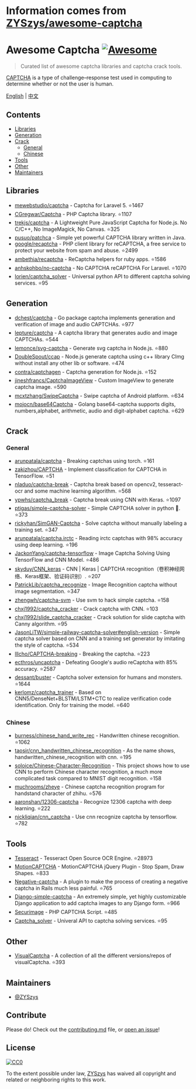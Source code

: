 # Information comes from [ZYSzys/awesome-captcha](https://github.com/ZYSzys/awesome-captcha)
# Awesome Captcha [![Awesome](https://awesome.re/badge.svg)](https://awesome.re)

> Curated list of awesome captcha libraries and captcha crack tools.

[CAPTCHA](https://en.wikipedia.org/wiki/CAPTCHA) is a type of challenge–response test used in computing to determine whether or not the user is human.


[English](README.md) | [中文](README-zh.md)

## Contents

- [Libraries](#libraries)
- [Generation](#generation)
- [Crack](#crack)
  - [General](#general)
  - [Chinese](#chinese)
- [Tools](#tools)
- [Other](#other)
- [Maintainers](#maintainers)


## Libraries

- [mewebstudio/captcha](https://github.com/mewebstudio/captcha) - Captcha for Laravel 5. :star:1467
- [CGregwar/Captcha](https://github.com/Gregwar/Captcha) - PHP Captcha library. :star:1107
- [trekjs/captcha](https://github.com/trekjs/captcha) - A Lightweight Pure JavaScript Captcha for Node.js. No C/C++, No ImageMagick, No Canvas. :star:325
- [pusuo/patchca](https://github.com/pusuo/patchca) - Simple yet powerful CAPTCHA library written in Java.
- [google/recaptcha](https://github.com/google/recaptcha) - PHP client library for reCAPTCHA, a free service to protect your website from spam and abuse. :star:2499
- [ambethia/recaptcha](https://github.com/ambethia/recaptcha) - ReCaptcha helpers for ruby apps. :star:1586
- [anhskohbo/no-captcha](https://github.com/anhskohbo/no-captcha) - No CAPTCHA reCAPTCHA For Laravel. :star:1070
- [lorien/captcha_solver](https://github.com/lorien/captcha_solver) - Universal python API to different captcha solving services. :star:95


## Generation
- [dchest/captcha](https://github.com/dchest/captcha) - Go package captcha implements generation and verification of image and audio CAPTCHAs. :star:977
- [lepture/captcha](https://github.com/lepture/captcha) - A captcha library that generates audio and image CAPTCHAs. :star:544
- [lemonce/svg-captcha](https://github.com/lemonce/svg-captcha) - Generate svg captcha in Node.js. :star:880
- [DoubleSpout/ccap](https://github.com/DoubleSpout/ccap) - Node.js generate captcha using c++ library CImg without install any other lib or software. :star:474
- [contra/captchagen](https://github.com/contra/captchagen) - Captcha generation for Node.js. :star:152
- [jineshfrancs/CaptchaImageView](https://github.com/jineshfrancs/CaptchaImageView) - Custom ImageView to generate captcha image. :star:590
- [mcxtzhang/SwipeCaptcha](https://github.com/mcxtzhang/SwipeCaptcha) - Swipe captcha of Android platform. :star:634
- [mojocn/base64Captcha](https://github.com/mojocn/base64Captcha) - Golang base64-captcha supports digits, numbers,alphabet, arithmetic, audio and digit-alphabet captcha. :star:629


## Crack

### General
- [arunpatala/captcha](https://github.com/arunpatala/captcha) - Breaking captchas using torch. :star:161
- [zakizhou/CAPTCHA](https://github.com/zakizhou/CAPTCHA) - Implement classification for CAPTCHA in TensorFlow. :star:51
- [nladuo/captcha-break](https://github.com/nladuo/captcha-break) - Captcha break based on opencv2, tesseract-ocr and some machine learning algorithm. :star:568
- [ypwhs/captcha_break](https://github.com/ypwhs/captcha_break) - Captcha break using CNN with Keras. :star:1097
- [ptigas/simple-captcha-solver](https://github.com/ptigas/simple-captcha-solver) - Simple CAPTCHA solver in python 🐍. :star:373
- [rickyhan/SimGAN-Captcha](https://github.com/rickyhan/SimGAN-Captcha) - Solve captcha without manually labeling a training set. :star:347
- [arunpatala/captcha.irctc](https://github.com/arunpatala/captcha.irctc) - Reading irctc captchas with 98% accuracy using deep learning. :star:196
- [JackonYang/captcha-tensorflow](https://github.com/JackonYang/captcha-tensorflow) - Image Captcha Solving Using TensorFlow and CNN Model. :star:486
- [skyduy/CNN_keras](https://github.com/skyduy/CNN_keras) - CNN | Keras | CAPTCHA recognition（卷积神经网络、Keras框架、验证码识别）. :star:207
- [PatrickLib/captcha_recognize](https://github.com/PatrickLib/captcha_recognize) - Image Recognition captcha without image segmentation. :star:347
- [zhengwh/captcha-svm](https://github.com/zhengwh/captcha-svm) - Use svm to hack simple captcha. :star:158
- [chxj1992/captcha_cracker](https://github.com/chxj1992/captcha_cracker) - Crack captcha with CNN. :star:103
- [chxj1992/slide_captcha_cracker](https://github.com/chxj1992/slide_captcha_cracker) - Crack solution for slide captcha with Canny algorithm. :star:95
- [JasonLiTW/simple-railway-captcha-solver#english-version](https://github.com/JasonLiTW/simple-railway-captcha-solver#english-version) - Simple captcha solver based on CNN and a training set generator by imitating the style of captcha. :star:534
- [lllcho/CAPTCHA-breaking](https://github.com/lllcho/CAPTCHA-breaking) - Breaking the captcha. :star:223
- [ecthros/uncaptcha](https://github.com/ecthros/uncaptcha) - Defeating Google's audio reCaptcha with 85% accuracy. :star:2587
- [dessant/buster](https://github.com/dessant/buster) - Captcha solver extension for humans and monsters. :star:1644
- [kerlomz/captcha_trainer](https://github.com/kerlomz/captcha_trainer) - Based on CNN5/DenseNet+BLSTM/LSTM+CTC to realize verification code identification. Only for training the model. :star:640

### Chinese
- [burness/chinese_hand_write_rec](https://github.com/burness/tensorflow-101/tree/master/chinese_hand_write_rec/src) - Handwritten chinese recognition. :star:1062
- [taosir/cnn_handwritten_chinese_recognition](https://github.com/taosir/cnn_handwritten_chinese_recognition) - As the name shows, handwritten_chinese_recognition with cnn. :star:195
- [soloice/Chinese-Character-Recognition](https://github.com/soloice/Chinese-Character-Recognition) - This project shows how to use CNN to perform Chinese character recognition, a much more complicated task compared to MNIST digit recognition. :star:158
- [muchrooms/zheye](https://github.com/muchrooms/zheye) - Chinese captcha recognition program for handstand character of zhihu. :star:576
- [aaronshan/12306-captcha](https://github.com/aaronshan/12306-captcha) - Recognize 12306 captcha with deep learning. :star:222
- [nickliqian/cnn_captcha](https://github.com/nickliqian/cnn_captcha) - Use cnn recognize captcha by tensorflow. :star:782


## Tools

- [Tesseract](https://github.com/tesseract-ocr/tesseract) - Tesseract Open Source OCR Engine. :star:28973
- [MotionCAPTCHA](https://github.com/wjcrowcroft/MotionCAPTCHA) - MotionCAPTCHA jQuery Plugin - Stop Spam, Draw Shapes. :star:833
- [Negative-captcha](https://github.com/subwindow/negative-captcha) - A plugin to make the process of creating a negative captcha in Rails much less painful. :star:765
- [Django-simple-captcha](https://github.com/mbi/django-simple-captcha) - An extremely simple, yet highly customizable Django application to add captcha images to any Django form. :star:966
- [Securimage](https://github.com/dapphp/securimage) - PHP CAPTCHA Script. :star:485
- [Captcha_solver](https://github.com/lorien/captcha_solver) - Univeral API to captcha solving services. :star:95


## Other

- [VisualCaptcha](https://github.com/emotionLoop/visualCaptcha) - A collection of all the different versions/repos of visualCaptcha. :star:393


## Maintainers

- [@ZYSzys](https://github.com/ZYSzys)


## Contribute

Please do! Check out the [contributing.md](contributing.md) file, or [open an issue](https://github.com/ZYSzys/awesome-captcha/issues/new)!


## License

[![CC0](http://mirrors.creativecommons.org/presskit/buttons/88x31/svg/cc-zero.svg)](https://creativecommons.org/publicdomain/zero/1.0/)

To the extent possible under law, [ZYSzys](https://github.com/ZYSzys) has waived all copyright and related or neighboring rights to this work.

